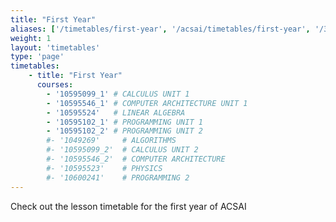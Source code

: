 ```yaml
---
title: "First Year"
aliases: ['/timetables/first-year', '/acsai/timetables/first-year', '/30786/courses/timetables/first-year']
weight: 1
layout: 'timetables'
type: 'page'
timetables:
    - title: "First Year"
      courses: 
        - '10595099_1' # CALCULUS UNIT 1
        - '10595546_1' # COMPUTER ARCHITECTURE UNIT 1
        - '10595524'   # LINEAR ALGEBRA
        - '10595102_1' # PROGRAMMING UNIT 1
        - '10595102_2' # PROGRAMMING UNIT 2
        #- '1049269'     # ALGORITHMS
        #- '10595099_2'  # CALCULUS UNIT 2
        #- '10595546_2'  # COMPUTER ARCHITECTURE
        #- '10595523'    # PHYSICS
        #- '10600241'    # PROGRAMMING 2
---
```


Check out the lesson timetable for the first year of ACSAI
